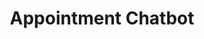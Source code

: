 ---
pubDate: '2019-06-29'
title: "Appointment Chatbot"
image: "/portfolio/chatbot.jpg"
description: "ADA is an AI chat that you can use 24/7 to ask your questions about any topic and, if used correctly, can help you accelerate your learning."
fullDescription: "ADA is an AI chat that you can use 24/7 to ask your questions about any topic and, if used correctly, can help you accelerate your learning."
url: "https://creativedesignsguru.com/demo/astro-boilerplate/"
draft: true
---